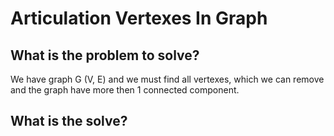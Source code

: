 # Articulation Vertexes In Graph
## What is the problem to solve?
We have graph G (V, E) and we must find all vertexes, which we can remove and the graph have more then 1 connected component.
## What is the solve?



